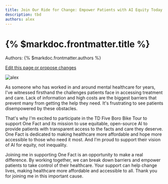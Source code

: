 ```yaml
---
title: Join Our Ride for Change: Empower Patients with AI Equity Today
description: tbd
authors: alex
---
```


# {% $markdoc.frontmatter.title %}

Authors: {% $markdoc.frontmatter.authors %}

[Edit this page or propose changes](https://github.com/onefact/onefact.org/edit/main/pages/five-boro-bike-tour/alex.md)

![alex](/imagesfive-boro-bike-tour/alex.jpg)


As someone who has worked in and around mental healthcare for years, I've witnessed firsthand the challenges patients face in accessing treatment and care. Lack of information and high costs are the biggest barriers that prevent many from getting the help they need. It's frustrating to see patients disempowered by these obstacles.

That's why I'm excited to participate in the TD Five Boro Bike Tour to support One Fact and its mission to use equitable, open-source AI to provide patients with transparent access to the facts and care they deserve. One Fact is dedicated to making healthcare more affordable and hope more accessible to those who need it most. And I'm proud to support their vision of AI for equity, not inequality.

Joining me in supporting One Fact is an opportunity to make a real difference. By working together, we can break down barriers and empower patients to take control of their healthcare. Your support can help change lives, making healthcare more affordable and accessible to all. Thank you for joining me in this important cause.

